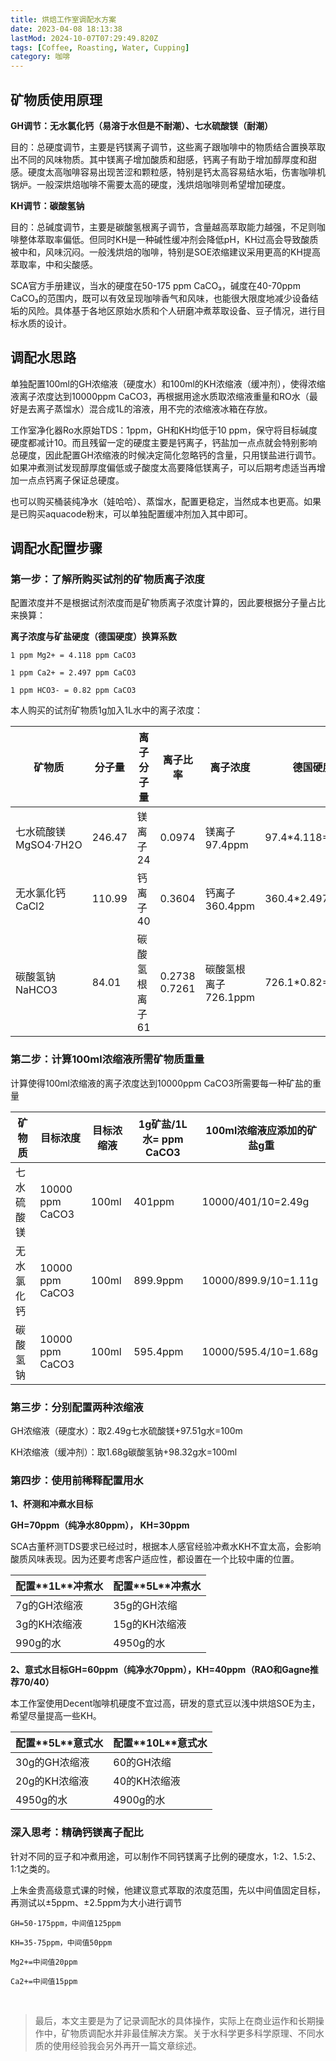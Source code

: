 ```yaml
---
title: 烘焙工作室调配水方案
date: 2023-04-08 18:13:38
lastMod: 2024-10-07T07:29:49.820Z
tags: [Coffee, Roasting, Water, Cupping]
category: 咖啡
---
```


## 矿物质使用原理

**GH调节：无水氯化钙（易溶于水但是不耐潮）、七水硫酸镁（耐潮）**

目的：总硬度调节，主要是钙镁离子调节，这些离子跟咖啡中的物质结合置换萃取出不同的风味物质。其中镁离子增加酸质和甜感，钙离子有助于增加醇厚度和甜感。硬度太高咖啡容易出现苦涩和颗粒感，特别是钙太高容易结水垢，伤害咖啡机锅炉。一般深烘焙咖啡不需要太高的硬度，浅烘焙咖啡则希望增加硬度。

**KH调节：碳酸氢钠**

目的：总碱度调节，主要是碳酸氢根离子调节，含量越高萃取能力越强，不足则咖啡整体萃取率偏低。但同时KH是一种碱性缓冲剂会降低pH，KH过高会导致酸质被中和，风味沉闷。一般浅烘焙的咖啡，特别是SOE浓缩建议采用更高的KH提高萃取率，中和尖酸感。

SCA官方手册建议，当水的硬度在50-175 ppm CaCO₃，碱度在40-70ppm CaCO₃的范围内，既可以有效呈现咖啡香气和风味，也能很大限度地减少设备结垢的风险。具体基于各地区原始水质和个人研磨冲煮萃取设备、豆子情况，进行目标水质的设计。

## 调配水思路

单独配置100ml的GH浓缩液（硬度水）和100ml的KH浓缩液（缓冲剂），使得浓缩液离子浓度达到10000ppm CaCO3，再根据用途水质取浓缩液重量和RO水（最好是去离子蒸馏水）混合成1L的溶液，用不完的浓缩液冰箱在存放。

工作室净化器Ro水原始TDS：1ppm，GH和KH均低于10 ppm，保守将目标碱度硬度都减计10。而且残留一定的硬度主要是钙离子，钙盐加一点点就会特别影响总硬度，因此配置GH浓缩液的时候决定简化忽略钙的含量，只用镁盐进行调节。如果冲煮测试发现醇厚度偏低或子酸度太高要降低镁离子，可以后期考虑适当再增加一点点钙离子保证总硬度。

也可以购买桶装纯净水（娃哈哈）、蒸馏水，配置更稳定，当然成本也更高。如果是已购买aquacode粉末，可以单独配置缓冲剂加入其中即可。

## 调配水配置步骤

### 第一步：了解所购买试剂的矿物质离子浓度

配置浓度并不是根据试剂浓度而是矿物质离子浓度计算的，因此要根据分子量占比来换算：

**离子浓度与矿盐硬度（德国硬度）换算系数**

`1 ppm Mg2+ = 4.118 ppm CaCO3`

`1 ppm Ca2+ = 2.497 ppm CaCO3`

`1 ppm HCO3- = 0.82 ppm CaCO3`

本人购买的试剂矿物质1g加入1L水中的离子浓度：

| **矿物质**           | **分子量** | **离子分子量** | **离子比率**  | 离子浓度             | **德国硬度** ppm      |
| -------------------- | ---------- | -------------- | ------------- | -------------------- | --------------------- |
| 七水硫酸镁MgSO4·7H2O | 246.47     | 镁离子24       | 0.0974        | 镁离子97.4ppm        | 97.4\*4.118=401ppm    |
| 无水氯化钙 CaCl2     | 110.99     | 钙离子40       | 0.3604        | 钙离子360.4ppm       | 360.4\*2.497=899.9ppm |
| 碳酸氢钠NaHCO3       | 84.01      | 碳酸氢根离子61 | 0.2738 0.7261 | 碳酸氢根离子726.1ppm | 726.1\*0.82=595.4ppm  |

### 第二步：计算100ml浓缩液所需矿物质重量

计算使得100ml浓缩液的离子浓度达到10000ppm CaCO3所需要每一种矿盐的重量

| 矿物质     | 目标浓度        | 目标浓缩液 | 1g矿盐/1L水= ppm CaCO3 | 100ml浓缩液应添加的矿盐g重 |
| ---------- | --------------- | ---------- | ---------------------- | -------------------------- |
| 七水硫酸镁 | 10000 ppm CaCO3 | 100ml      | 401ppm                 | 10000/401/10=2.49g         |
| 无水氯化钙 | 10000 ppm CaCO3 | 100ml      | 899.9ppm               | 10000/899.9/10=1.11g       |
| 碳酸氢钠   | 10000 ppm CaCO3 | 100ml      | 595.4ppm               | 10000/595.4/10=1.68g       |

### 第三步：分别配置两种浓缩液

GH浓缩液（硬度水）：取2.49g七水硫酸镁+97.51g水=100m

KH浓缩液（缓冲剂）：取1.68g碳酸氢钠+98.32g水=100ml

### 第四步：使用前稀释配置用水

**1、杯测和冲煮水目标**

**GH=70ppm（纯净水80ppm）， KH=30ppm**

SCA古董杯测TDS要求已经过时，根据本人感官经验冲煮水KH不宜太高，会影响酸质风味表现。因为还要考虑客户适应性，都设置在一个比较中庸的位置。

| **配置\*\***1L\***\*冲煮水** | **配置\*\***5L\***\*冲煮水** |
| ---------------------------- | ---------------------------- |
| 7g的GH浓缩液                 | 35g的GH浓缩                  |
| 3g的KH浓缩液                 | 15g的KH浓缩液                |
| 990g的水                     | 4950g的水                    |

**2、意式水目标GH=60ppm（纯净水70ppm），KH=40ppm（RAO和Gagne推荐70/40）**

本工作室使用Decent咖啡机硬度不宜过高，研发的意式豆以浅中烘焙SOE为主，希望尽量提高一些KH。

| **配置\*\***5L\***\*意式水** | **配置\*\***10L\***\*意式水** |
| ---------------------------- | ----------------------------- |
| 30g的GH浓缩液                | 60的GH浓缩                    |
| 20g的KH浓缩液                | 40的KH浓缩液                  |
| 4950g的水                    | 4900g的水                     |

### 深入思考：精确钙镁离子配比

针对不同的豆子和冲煮用途，可以制作不同钙镁离子比例的硬度水，1:2、1.5:2、1:1之类的。

上朱金贵高级意式课的时候，他建议意式萃取的浓度范围，先以中间值固定目标，再测试以±5ppm、±2.5ppm为大小进行调节

`GH=50-175ppm，中间值125ppm`

`KH=35-75ppm，中间值50ppm`

`Mg2+=中间值20ppm`

`Ca2+=中间值15ppm`

<br />

> 最后，本文主要是为了记录调配水的具体操作，实际上在商业运作和长期操作中，矿物质调配水并非最佳解决方案。关于水科学更多科学原理、不同水质的使用经验我会另外再开一篇文章综述。
